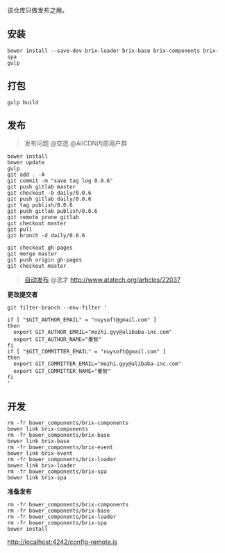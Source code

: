 该仓库只做发布之用。

## 安装

```shell
bower install --save-dev brix-loader brix-base brix-components brix-spa
gulp
```

## 打包

```shell
gulp build
```

## 发布

> 发布问题 @空逸 @AliCDN内部用户群

```shell
bower install
bower update
gulp
git add . -A
git commit -m "save tag log 0.0.6"
git push gitlab master
git checkout -b daily/0.0.6
git push gitlab daily/0.0.6
git tag publish/0.0.6
git push gitlab publish/0.0.6
git remote prune gitlab
git checkout master
git pull
git branch -d daily/0.0.6

git checkout gh-pages
git merge master
git push origin gh-pages
git checkout master
```

> [自动发布](http://thx.tbsite.net/vegas/services/aone-server-side-build/) @逸才
> http://www.atatech.org/articles/22037

**更改提交者**

```shell
git filter-branch --env-filter '
 
if [ "$GIT_AUTHOR_EMAIL" = "nuysoft@gmail.com" ]
then
  export GIT_AUTHOR_EMAIL="mozhi.gyy@alibaba-inc.com"
  export GIT_AUTHOR_NAME="墨智"
fi
if [ "$GIT_COMMITTER_EMAIL" = "nuysoft@gmail.com" ]
then
  export GIT_COMMITTER_EMAIL="mozhi.gyy@alibaba-inc.com"
  export GIT_COMMITTER_NAME="墨智"
fi
'
```

## 开发

```shell
rm -fr bower_components/brix-components
bower link brix-components
rm -fr bower_components/brix-base
bower link brix-base
rm -fr bower_components/brix-event
bower link brix-event
rm -fr bower_components/brix-loader
bower link brix-loader
rm -fr bower_components/brix-spa
bower link brix-spa
```

**准备发布**

```shell
rm -fr bower_components/brix-components
rm -fr bower_components/brix-base
rm -fr bower_components/brix-loader
rm -fr bower_components/brix-spa
bower install
```

<http://localhost:4242/config-remote.js>